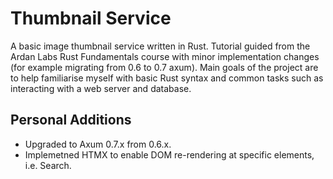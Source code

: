 # Thumbnail Service
A basic image thumbnail service written in Rust. Tutorial guided from the Ardan Labs Rust Fundamentals course with minor implementation changes (for example migrating from 0.6 to 0.7 axum).
Main goals of the project are to help familiarise myself with basic Rust syntax and common tasks such as interacting with a web server and database. 

## Personal Additions
* Upgraded to Axum 0.7.x from 0.6.x. 
* Implemetned HTMX to enable DOM re-rendering at specific elements, i.e. Search.
